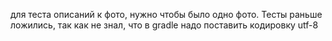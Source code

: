 для теста описаний к фото, нужно чтобы было одно фото.
Тесты раньше ложились, так как не знал, что в gradle надо поставить кодировку utf-8
